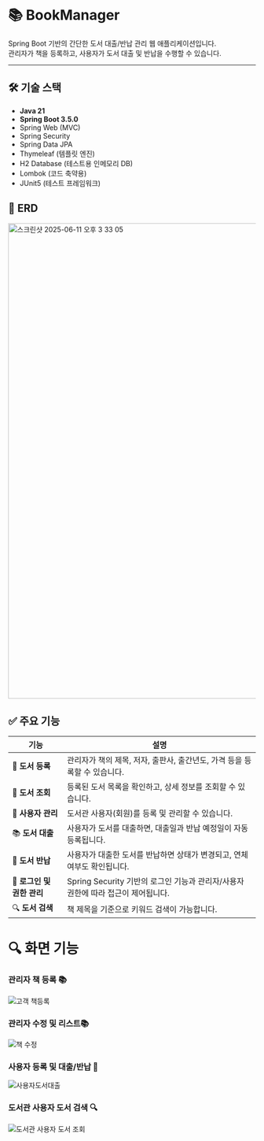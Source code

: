 # 📚 BookManager

Spring Boot 기반의 간단한 도서 대출/반납 관리 웹 애플리케이션입니다.  
관리자가 책을 등록하고, 사용자가 도서 대출 및 반납을 수행할 수 있습니다.

---

## 🛠️ 기술 스택

- **Java 21**
- **Spring Boot 3.5.0**
- Spring Web (MVC)
- Spring Security
- Spring Data JPA
- Thymeleaf (템플릿 엔진)
- H2 Database (테스트용 인메모리 DB)
- Lombok (코드 축약용)
- JUnit5 (테스트 프레임워크)

## 🧩 ERD
<img width="966" alt="스크린샷 2025-06-11 오후 3 33 05" src="https://github.com/user-attachments/assets/46e945b7-b42d-4c42-af9e-f98fbd6971a0" />


## ✅ 주요 기능

| 기능              | 설명 |
|-------------------|------|
| 📖 **도서 등록**       | 관리자가 책의 제목, 저자, 출판사, 출간년도, 가격 등을 등록할 수 있습니다. |
| 🧾 **도서 조회**       | 등록된 도서 목록을 확인하고, 상세 정보를 조회할 수 있습니다. |
| 👤 **사용자 관리**     | 도서관 사용자(회원)를 등록 및 관리할 수 있습니다. |
| 📚 **도서 대출**       | 사용자가 도서를 대출하면, 대출일과 반납 예정일이 자동 등록됩니다. |
| 🔁 **도서 반납**       | 사용자가 대출한 도서를 반납하면 상태가 변경되고, 연체 여부도 확인됩니다. |
| 🔐 **로그인 및 권한 관리** | Spring Security 기반의 로그인 기능과 관리자/사용자 권한에 따라 접근이 제어됩니다. |
| 🔍 **도서 검색**       | 책 제목을 기준으로 키워드 검색이 가능합니다. |


# 🔍 화면 기능

### 관리자 책 등록 📚
![고객 책등록](https://github.com/user-attachments/assets/dd1f1b0f-aa38-438d-880b-f17471c62907)


### 관리자 수정 및 리스트📚
![책 수정](https://github.com/user-attachments/assets/9dcc05ff-b6bd-4182-a15c-86e5ae6bc86b)


### 사용자 등록 및 대출/반납 👤
![사용자도서대출](https://github.com/user-attachments/assets/4a251086-6d73-4417-b22c-2c82962785ab)



### 도서관 사용자 도서 검색 🔍
![도서관 사용자 도서 조회](https://github.com/user-attachments/assets/e0fb09bc-7afd-4522-b510-fd1ab480729f)

